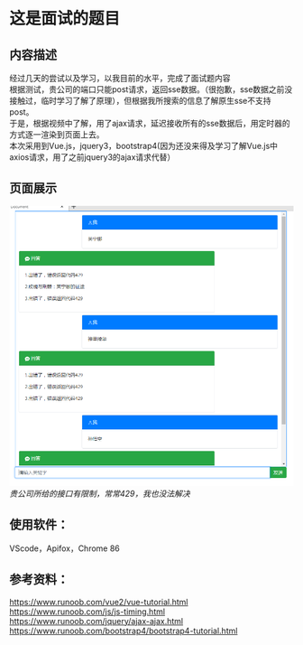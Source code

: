 # 这是面试的题目
## 内容描述
经过几天的尝试以及学习，以我目前的水平，完成了面试题内容  
根据测试，贵公司的端口只能post请求，返回sse数据。（很抱歉，sse数据之前没接触过，临时学习了解了原理），但根据我所搜索的信息了解原生sse不支持post。  
于是，根据视频中了解，用了ajax请求，延迟接收所有的sse数据后，用定时器的方式逐一渲染到页面上去。  
本次采用到Vue.js，jquery3，bootstrap4(因为还没来得及学习了解Vue.js中axios请求，用了之前jquery3的ajax请求代替）  
## 页面展示
![alt图片](./img/捕获.PNG "titlex=/运行截图")  
*贵公司所给的接口有限制，常常429，我也没法解决*
## 使用软件：
VScode，Apifox，Chrome 86
## 参考资料：
https://www.runoob.com/vue2/vue-tutorial.html  
https://www.runoob.com/js/js-timing.html  
https://www.runoob.com/jquery/ajax-ajax.html  
https://www.runoob.com/bootstrap4/bootstrap4-tutorial.html  

